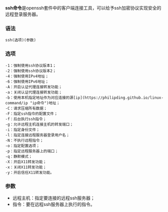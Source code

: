**ssh命令**是openssh套件中的客户端连接工具，可以给予ssh加密协议实现安全的远程登录服务器。

### 语法  

```
ssh(选项)(参数)
```

### 选项  

```
-1：强制使用ssh协议版本1；
-2：强制使用ssh协议版本2；
-4：强制使用IPv4地址；
-6：强制使用IPv6地址；
-A：开启认证代理连接转发功能；
-a：关闭认证代理连接转发功能；
-b：使用本机指定地址作为对应连接的源[ip](https://philipding.github.io/linux-command/ip "ip命令")地址；
-C：请求压缩所有数据；
-F：指定ssh指令的配置文件；
-f：后台执行ssh指令；
-g：允许远程主机连接主机的转发端口；
-i：指定身份文件；
-l：指定连接远程服务器登录用户名；
-N：不执行远程指令；
-o：指定配置选项；
-p：指定远程服务器上的端口；
-q：静默模式；
-X：开启X11转发功能；
-x：关闭X11转发功能；
-y：开启信任X11转发功能。
```

### 参数  

*   远程主机：指定要连接的远程ssh服务器；
*   指令：要在远程ssh服务器上执行的指令。
